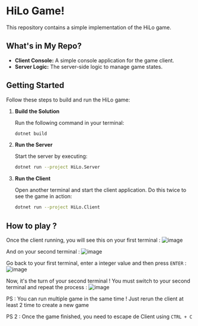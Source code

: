 # HiLo Game!

This repository contains a simple implementation of the HiLo game.

## What's in My Repo?

- **Client Console:** A simple console application for the game client.
- **Server Logic:** The server-side logic to manage game states.

## Getting Started

Follow these steps to build and run the HiLo game:

1. **Build the Solution**

    Run the following command in your terminal:

    ```bash
    dotnet build
    ```

2. **Run the Server**

    Start the server by executing:

    ```bash
    dotnet run --project HiLo.Server
    ```

3. **Run the Client**

    Open another terminal and start the client application. Do this twice to see the game in action:

    ```bash
    dotnet run --project HiLo.Client
    ```

## How to play ?

Once the client running, you will see this on your first terminal :
![image](https://github.com/FournyP/HiLo-Game/assets/64586968/ea521b44-18d9-4edf-991e-1132f44bd836)

And on your second terminal :
![image](https://github.com/FournyP/HiLo-Game/assets/64586968/81467fc6-6b84-4ddd-a140-8a93cc678e75)

Go back to your first terminal, enter a integer value and then press `ENTER` :
![image](https://github.com/FournyP/HiLo-Game/assets/64586968/1b813dbe-72b5-4a31-819b-ed3974043247)

Now, it's the turn of your second terminal ! You must switch to your second terminal and repeat the process :
![image](https://github.com/FournyP/HiLo-Game/assets/64586968/8b12d601-6902-4300-88fc-684f52f8706c)

PS : You can run multiple game in the same time ! Just rerun the client at least 2 time to create a new game

PS 2 : Once the game finished, you need to escape de Client using `CTRL + C`

